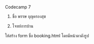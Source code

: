 Codecamp 7

1. ชื่อ พรรษ บุญครองสุข

2. โจทย์การบ้าน

ให้สร้าง form ชื่อ booking.html โดยมีหน้าตาดังรูป 